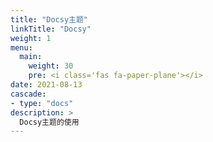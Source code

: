 ```yaml
---
title: "Docsy主题"
linkTitle: "Docsy"
weight: 1
menu:
  main:
    weight: 30
    pre: <i class='fas fa-paper-plane'></i>
date: 2021-08-13
cascade:
- type: "docs"
description: >
  Docsy主题的使用
---
```



